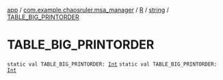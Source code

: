 [app](../../../index.md) / [com.example.chaosruler.msa_manager](../../index.md) / [R](../index.md) / [string](index.md) / [TABLE_BIG_PRINTORDER](.)

# TABLE_BIG_PRINTORDER

`static val TABLE_BIG_PRINTORDER: `[`Int`](https://kotlinlang.org/api/latest/jvm/stdlib/kotlin/-int/index.html)
`static val TABLE_BIG_PRINTORDER: `[`Int`](https://kotlinlang.org/api/latest/jvm/stdlib/kotlin/-int/index.html)
